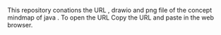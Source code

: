 This repository conations the URL , drawio and png file of the concept mindmap of java . 
To open the URL 
Copy the URL and paste in the web browser.
